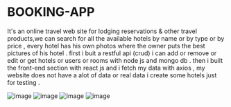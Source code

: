# BOOKING-APP

It's an online travel web site for lodging reservations & other travel products,we can search for all the available hotels by name or by type or by price , every hotel has his own photos where the owner puts the best pictures of his hotel .
first i buit a restful api (crud) i can add or remove or edit or get hotels or users or rooms with node js and mongo db . then i built the front-end section with react js and i fetch my data with axios , my website does not have a alot of data or real data i create some hotels just for testing .

![image](https://user-images.githubusercontent.com/73221495/189983765-84815520-a7a4-40f2-98cf-276298bb528d.png)
![image](https://user-images.githubusercontent.com/73221495/189983931-95e85de3-4f86-488f-829d-8a00fc74dc2d.png)
![image](https://user-images.githubusercontent.com/73221495/189984036-45357ce3-7446-4e44-bdb5-0db6dc787aad.png)
![image](https://user-images.githubusercontent.com/73221495/189984160-87fd56bb-92f0-465f-b3c3-272636ef9d78.png)


